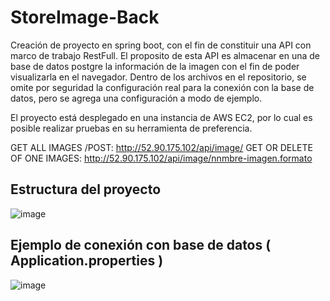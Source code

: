 # StoreImage-Back

Creación de proyecto en spring boot, con el fin de constituir una API con marco de trabajo RestFull. El proposito de esta API es almacenar en una de base de datos postgre la información de la imagen con el fin de poder visualizarla en el navegador.
Dentro de los archivos en el repositorio, se omite por seguridad la configuración real para la conexión con la base de datos, pero se agrega una configuración a modo de ejemplo.

El proyecto está desplegado en una instancia de AWS EC2, por lo cual es posible realizar pruebas en su herramienta de preferencia.

GET ALL IMAGES /POST: http://52.90.175.102/api/image/
GET OR DELETE OF ONE IMAGES: http://52.90.175.102/api/image/nnmbre-imagen.formato

## Estructura del proyecto

![image](https://user-images.githubusercontent.com/71468355/214082059-4d58db7e-2d33-411c-899f-9e4a05225b53.png)

## Ejemplo de conexión con base de datos ( Application.properties )

![image](https://user-images.githubusercontent.com/71468355/214085448-9d69b1b6-dce1-4c89-a0ee-8c7dcc59d701.png)

